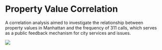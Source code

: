 # Property Value Correlation

A correlation analysis aimed to investigate the relationship between property values in Manhattan and the frequency of 311 calls, which serves as a public feedback mechanism for city services and issues.

![](https://user-images.githubusercontent.com/63386979/170894496-ca0ad829-cd22-40da-864a-ec8a39e0080a.jpeg)



